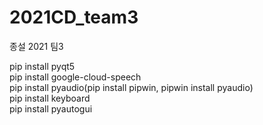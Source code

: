 # 2021CD_team3
종설 2021 팀3

pip install pyqt5\
pip install google-cloud-speech\
pip install pyaudio(pip install pipwin, pipwin install pyaudio)\
pip install keyboard\
pip install pyautogui
